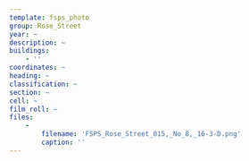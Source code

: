 ```yaml
---
template: fsps_photo
group: Rose_Street
year: ~
description: ~
buildings:
    - ''
coordinates: ~
heading: ~
classification: ~
section: ~
cell: ~
film_roll: ~
files:
    -
        filename: 'FSPS_Rose_Street_015,_No_8,_16-3-D.png'
        caption: ''
---
```

